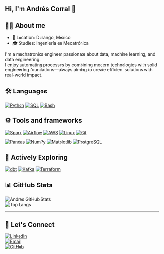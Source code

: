 ## Hi, I'm Andrés Corral  👋

## 🧑‍💻 About me

- 📍 Location: Durango, México
- 🎓 Studies: Ingeniería en Mecatrónica

I'm a mechatronics engineer passionate about data, machine learning, and data engineering.  
I enjoy automating processes by combining modern technologies with solid engineering foundations—always aiming to create efficient solutions with real-world impact.

## 🛠️ Languages

[![Python](https://img.shields.io/badge/Python-3776AB?logo=python&logoColor=white&style=for-the-badge)](https://www.python.org/)
[![SQL](https://img.shields.io/badge/SQL-4479A1?logo=postgresql&logoColor=white&style=for-the-badge)](https://www.postgresql.org/)
[![Bash](https://img.shields.io/badge/Bash-4EAA25?logo=gnubash&logoColor=white&style=for-the-badge)](https://www.gnu.org/software/bash/)

## ⚙️ Tools and frameworks

[![Spark](https://img.shields.io/badge/Spark-E25A1C?logo=apache-spark&logoColor=white&style=for-the-badge)](https://spark.apache.org/)
[![Airflow](https://img.shields.io/badge/Airflow-017CEE?logo=apache-airflow&logoColor=white&style=for-the-badge)](https://airflow.apache.org/)
[![AWS](https://img.shields.io/badge/AWS-FF9900?logo=amazon-aws&logoColor=white&style=for-the-badge)](https://aws.amazon.com/)
[![Linux](https://img.shields.io/badge/Linux-FCC624?logo=linux&logoColor=black&style=for-the-badge)](https://www.linux.org/)
[![Git](https://img.shields.io/badge/Git-F05032?logo=git&logoColor=white&style=for-the-badge)](https://git-scm.com/)

[![Pandas](https://img.shields.io/badge/Pandas-150458?logo=pandas&logoColor=white&style=for-the-badge)](https://pandas.pydata.org/)
[![NumPy](https://img.shields.io/badge/NumPy-013243?logo=numpy&logoColor=white&style=for-the-badge)](https://numpy.org/)
[![Matplotlib](https://img.shields.io/badge/Matplotlib-11557C?logo=matplotlib&logoColor=white&style=for-the-badge)](https://matplotlib.org/)
[![PostgreSQL](https://img.shields.io/badge/PostgreSQL-336791?logo=postgresql&logoColor=white&style=for-the-badge)](https://www.postgresql.org/)

## 🧠 Actively Exploring

[![dbt](https://img.shields.io/badge/dbt-FF694B?logo=dbt&logoColor=white&style=for-the-badge)](https://www.getdbt.com/)
[![Kafka](https://img.shields.io/badge/Kafka-231F20?logo=apache-kafka&logoColor=white&style=for-the-badge)](https://kafka.apache.org/)
[![Terraform](https://img.shields.io/badge/Terraform-623CE4?logo=terraform&logoColor=white&style=for-the-badge)](https://www.terraform.io/)

## 📊 GitHub Stats

![Andres GitHub Stats](https://github-readme-stats.vercel.app/api?username=andrescorralse&show_icons=true&theme=radical)  
![Top Langs](https://github-readme-stats.vercel.app/api/top-langs/?username=andrescorralse&layout=compact&theme=radical)

---

## 🤝 Let's Connect

[![LinkedIn](https://img.shields.io/badge/Connect%20on-LinkedIn-0A66C2?logo=linkedin&logoColor=white&style=for-the-badge)](https://www.linkedin.com/in/andrescorral)  
[![Email](https://img.shields.io/badge/Email-andres.corral%40gmail.com-D14836?logo=gmail&logoColor=white&style=for-the-badge)](mailto:andres.corral@gmail.com)  
[![GitHub](https://img.shields.io/badge/GitHub-andrescorralse-181717?logo=github&logoColor=white&style=for-the-badge)](https://github.com/andrescorralse)
